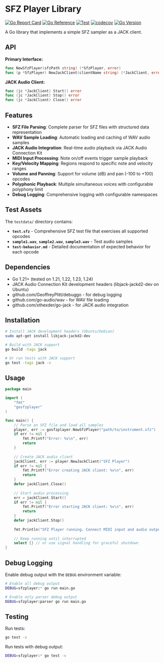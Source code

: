 # SFZ Player Library

[![Go Report Card](https://goreportcard.com/badge/github.com/GeoffreyPlitt/gosfzplayer)](https://goreportcard.com/report/github.com/GeoffreyPlitt/gosfzplayer)
[![Go Reference](https://pkg.go.dev/badge/github.com/GeoffreyPlitt/gosfzplayer.svg)](https://pkg.go.dev/github.com/GeoffreyPlitt/gosfzplayer)
[![Test](https://github.com/GeoffreyPlitt/gosfzplayer/workflows/Test/badge.svg)](https://github.com/GeoffreyPlitt/gosfzplayer/actions?query=workflow%3ATest)
[![codecov](https://codecov.io/gh/GeoffreyPlitt/gosfzplayer/branch/main/graph/badge.svg)](https://codecov.io/gh/GeoffreyPlitt/gosfzplayer)
[![Go Version](https://img.shields.io/github/go-mod/go-version/GeoffreyPlitt/gosfzplayer)](https://github.com/GeoffreyPlitt/gosfzplayer)

A Go library that implements a simple SFZ sampler as a JACK client.

## API

**Primary Interface:**
```go
func NewSfzPlayer(sfzPath string) (*SfzPlayer, error)
func (p *SfzPlayer) NewJackClient(clientName string) (*JackClient, error)
```

**JACK Audio Client:**
```go
func (jc *JackClient) Start() error
func (jc *JackClient) Stop() error
func (jc *JackClient) Close() error
```


## Features

- **SFZ File Parsing**: Complete parser for SFZ files with structured data representation
- **WAV Sample Loading**: Automatic loading and caching of WAV audio samples
- **JACK Audio Integration**: Real-time audio playback via JACK Audio Connection Kit
- **MIDI Input Processing**: Note on/off events trigger sample playback
- **Key/Velocity Mapping**: Regions respond to specific note and velocity ranges
- **Volume and Panning**: Support for volume (dB) and pan (-100 to +100) opcodes
- **Polyphonic Playback**: Multiple simultaneous voices with configurable polyphony limit
- **Debug Logging**: Comprehensive logging with configurable namespaces

## Test Assets

The `testdata/` directory contains:

- **`test.sfz`** - Comprehensive SFZ test file that exercises all supported opcodes
- **`sample1.wav`**, **`sample2.wav`**, **`sample3.wav`** - Test audio samples
- **`test-behavior.md`** - Detailed documentation of expected behavior for each opcode

## Dependencies

- Go 1.21+ (tested on 1.21, 1.22, 1.23, 1.24)
- JACK Audio Connection Kit development headers (libjack-jackd2-dev on Ubuntu)
- github.com/GeoffreyPlitt/debuggo - for debug logging
- github.com/go-audio/wav - for WAV file loading
- github.com/xthexder/go-jack - for JACK audio integration

## Installation

```bash
# Install JACK development headers (Ubuntu/Debian)
sudo apt-get install libjack-jackd2-dev

# Build with JACK support
go build -tags jack

# Or run tests with JACK support
go test -tags jack -v
```

## Usage

```go
package main

import (
    "fmt"
    "gosfzplayer"
)

func main() {
    // Parse an SFZ file and load all samples
    player, err := gosfzplayer.NewSfzPlayer("path/to/instrument.sfz")
    if err != nil {
        fmt.Printf("Error: %v\n", err)
        return
    }
    
    // Create JACK audio client
    jackClient, err := player.NewJackClient("SFZ Player")
    if err != nil {
        fmt.Printf("Error creating JACK client: %v\n", err)
        return
    }
    defer jackClient.Close()
    
    // Start audio processing
    err = jackClient.Start()
    if err != nil {
        fmt.Printf("Error starting JACK client: %v\n", err)
        return
    }
    defer jackClient.Stop()
    
    fmt.Println("SFZ Player running. Connect MIDI input and audio output in QJackCtl.")
    
    // Keep running until interrupted
    select {} // or use signal handling for graceful shutdown
}
```

## Debug Logging

Enable debug output with the `DEBUG` environment variable:

```bash
# Enable all debug output
DEBUG=sfzplayer:* go run main.go

# Enable only parser debug output  
DEBUG=sfzplayer:parser go run main.go
```

## Testing

Run tests:
```bash
go test -v
```

Run tests with debug output:
```bash
DEBUG=sfzplayer:* go test -v
```

